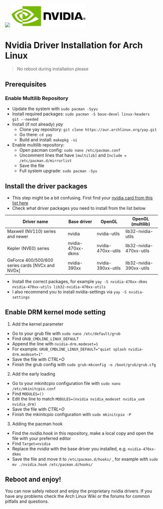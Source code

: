 <p float="left">
  <img src="https://archlinux.org/static/logos/archlinux-logo-dark-90dpi.ebdee92a15b3.png" width="49%" />
  <img src="images/nvidia-logo.png" width="49%" />
</p>

# Nvidia Driver Installation for Arch Linux
> No reboot during installation please

## Prerequisites
### Enable Multilib Repository
* Update the system with `sudo pacman -Syyu`
* Install required packages: `sudo pacman -S base-devel linux-headers git --needed`
* Install (if not already) *yay*
  * Clone yay repository: `git clone https://aur.archlinux.org/yay.git`
  * Go there: `cd yay`
  * Build and install: `makepkg -si`
* Enable multilib repository:
  * Open pacman config: `sudo nano /etc/pacman.conf`
  * Uncomment lines that have `[multilib]` and `Include = /etc/pacman.d/mirrorlist`
  * Save the file
  * Full system upgrade: `sudo pacman -Syu`

## Install the driver packages
* This step might be a bit confusing. First find your [nvidia card from this list here](https://nouveau.freedesktop.org/CodeNames.html)
* Check what driver packages you need to install from the list below

| Driver name  | Base driver | OpenGL | OpenGL (multilib) |
| ------------- | ------------- | ------------- |  ------------ | 
| Maxwell (NV110) series and newer  | nvidia | nvidia-utils | lib32-nvidia-utils |
| Kepler (NVE0) series  | nvidia-470xx-dkms  | nvidia-470xx-utils | lib32-nvidia-470xx-utils |
| GeForce 400/500/600 series cards [NVCx and NVDx] | nvidia-390xx  | nvidia-390xx-utils  | lib32-nvidia-390xx-utils |

* Install the correct packages, for example ```yay -S nvidia-470xx-dkms nvidia-470xx-utils lib32-nvidia-470xx-utils```
* I also recommend you to install nvidia-settings via ```yay -S nvidia-settings```

## Enable DRM kernel mode setting
1. Add the kernel parameter
- Go to your grub file with ```sudo nano /etc/default/grub```
- Find ```GRUB_CMDLINE_LINUX_DEFAULT```
- Append the line with ```nvidia-drm.modeset=1```
- For example: ```GRUB_CMDLINE_LINUX_DEFAULT="quiet splash nvidia-drm.modeset=1"```
- Save the file with *CTRL+O*
- Finish the grub config with ```sudo grub-mkconfig -o /boot/grub/grub.cfg```
2. Add the early loading
- Go to your mkinitcpio configuration file with ```sudo nano /etc/mkinitcpio.conf```
- Find ```MODULES=()```
- Edit the line to match ```MODULES=(nvidia nvidia_modeset nvidia_uvm nvidia_drm)```
- Save the file with *CTRL+O*
- Finish the mkinitcpio configuration with ```sudo mkinitcpio -P```
3. Adding the pacman hook
- Find the *nvidia.hook* in this repository, make a local copy and open the file with your preferred editor
- Find ```Target=nvidia```
- Replace the *nvidia* with the base driver you installed, e.g. ```nvidia-470xx-dkms```
- Save the file and move it to ```/etc/pacman.d/hooks/``` , for example with ```sudo mv ./nvidia.hook /etc/pacman.d/hooks/```

## Reboot and enjoy!
You can now safely reboot and enjoy the proprietary nvidia drivers. If you have any problems check the Arch Linux Wiki or the forums for common pitfalls and questions.